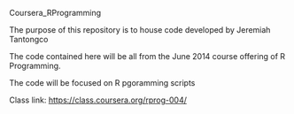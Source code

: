 Coursera_RProgramming

The purpose of this repository is to house code developed by Jeremiah Tantongco

The code contained here will be all from the June 2014 course offering of R Programming.

The code will be focused on R pgoramming scripts

Class link: https://class.coursera.org/rprog-004/